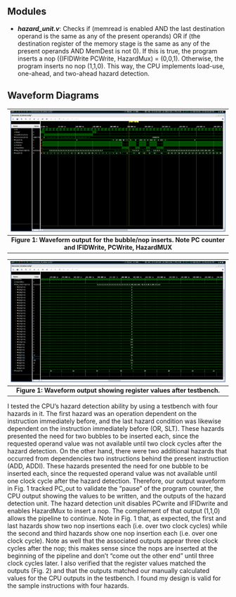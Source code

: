 
## Modules

- ***hazard_unit.v***: Checks if (memread is enabled AND the last destination operand is the same as any of the present operands) OR if (the destination register of the memory stage is the same as any of the present operands AND MemDest is not 0). If this is true, the program inserts a nop ({IFIDWrite PCWrite, HazardMux) = (0,0,1). Otherwise, the program inserts no nop (1,1,0). This way, the CPU implements load-use, one-ahead, and two-ahead hazard detection.

## Waveform Diagrams

| ![Image1](./images/image1.png) |
|:--:|
| <b>Figure 1: Waveform output for the bubble/nop inserts. Note PC counter and IFIDWrite, PCWrite, HazardMUX</b>|

| ![Image2](./images/image2.png) |
|:--:|
| <b>Figure 1: Waveform output showing register values after testbench.</b>|

I tested the CPU’s hazard detection ability by using a testbench with four hazards in it. The first hazard was an operation dependent on the instruction immediately before, and the last hazard condition was likewise dependent on the instruction immediately before (OR, SLT). These hazards presented the need for two bubbles to be inserted each, since the requested operand value was not available until two clock cycles after the hazard detection. On the other hand, there were two additional hazards that occurred from dependencies two instructions behind the present instruction (ADD, ADDI). These hazards presented the need for one bubble to be inserted each, since the requested operand value was not available until one clock cycle after the hazard detection.
Therefore, our output waveform in Fig. 1 tracked PC_out to validate the “pause” of the program counter, the CPU output showing the values to be written, and the outputs of the hazard detection unit. The hazard detection unit disables PCwrite and IFIDwrite and enables HazardMux to insert a nop. The complement of that output (1,1,0) allows the pipeline to continue. Note in Fig. 1 that, as expected, the first and last hazards show two nop insertions each (i.e. over two clock cycles) while the second and third hazards show one nop insertion each (i.e. over one clock cycle). Note as well that the associated outputs appear three clock cycles after the nop; this makes sense since the nops are inserted at the beginning of the pipeline and don’t “come out the other end” until three clock cycles later. I also verified that the register values matched the outputs (Fig. 2) and that the outputs matched our manually calculated values for the CPU outputs in the testbench. I found my design is valid for the sample instructions with four hazards. 

